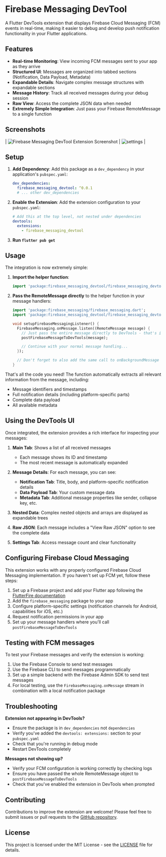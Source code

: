<!--
For information about how to write a good package README, see the guide for
[writing package pages](https://dart.dev/tools/pub/writing-package-pages).

For general information about developing packages, see the Dart guide for
[creating packages](https://dart.dev/guides/libraries/create-packages)
and the Flutter guide for
[developing packages and plugins](https://flutter.dev/to/develop-packages).
-->

# Firebase Messaging DevTool

A Flutter DevTools extension that displays Firebase Cloud Messaging (FCM) events in real-time, making it easier to debug and develop push notification functionality in your Flutter applications.

## Features

* **Real-time Monitoring**: View incoming FCM messages sent to your app as they arrive
* **Structured UI**: Messages are organized into tabbed sections (Notification, Data Payload, Metadata)
* **Expandable Details**: Navigate complex message structures with expandable sections
* **Message History**: Track all received messages during your debug session
* **Raw View**: Access the complete JSON data when needed
* **Extremely Simple Integration**: Just pass your Firebase RemoteMessage to a single function

## Screenshots

| ![Firebase Messaging DevTool Extension Screenshot](screenshots/screenshot_1.png) | ![settings](screenshots/screenshot_2.png) |

## Setup

1. **Add Dependency**: Add this package as a `dev_dependency` in your application's `pubspec.yaml`:

   ```yaml
   dev_dependencies:
     firebase_messaging_devtool: ^0.0.1
     # ... other dev_dependencies
   ```

2. **Enable the Extension**: Add the extension configuration to your `pubspec.yaml`:

   ```yaml
   # Add this at the top level, not nested under dependencies
   devtools:
     extensions:
       - firebase_messaging_devtool
   ```

3. **Run `flutter pub get`**

## Usage

The integration is now extremely simple:

1. **Import the helper function**:

   ```dart
   import 'package:firebase_messaging_devtool/firebase_messaging_devtool.dart';
   ```

2. **Pass the RemoteMessage directly** to the helper function in your message handlers:

   ```dart
   import 'package:firebase_messaging/firebase_messaging.dart';
   import 'package:firebase_messaging_devtool/firebase_messaging_devtool.dart';

   void setupFirebaseMessagingListener() {
     FirebaseMessaging.onMessage.listen((RemoteMessage message) {
       // Just pass the entire message directly to DevTools - that's it!
       postFirebaseMessageToDevTools(message);

       // Continue with your normal message handling...
     });

     // Don't forget to also add the same call to onBackgroundMessage handler if applicable
   }
   ```

That's all the code you need! The function automatically extracts all relevant information from the message, including:
- Message identifiers and timestamps
- Full notification details (including platform-specific parts)
- Complete data payload
- All available metadata

## Using the DevTools UI

Once integrated, the extension provides a rich interface for inspecting your messages:

1. **Main Tab**: Shows a list of all received messages
   - Each message shows its ID and timestamp
   - The most recent message is automatically expanded
   
2. **Message Details**: For each message, you can see:
   - **Notification Tab**: Title, body, and platform-specific notification details
   - **Data Payload Tab**: Your custom message data
   - **Metadata Tab**: Additional message properties like sender, collapse key, etc.
   
3. **Nested Data**: Complex nested objects and arrays are displayed as expandable trees

4. **Raw JSON**: Each message includes a "View Raw JSON" option to see the complete data

5. **Settings Tab**: Access message count and clear functionality

## Configuring Firebase Cloud Messaging

This extension works with any properly configured Firebase Cloud Messaging implementation. If you haven't set up FCM yet, follow these steps:

1. Set up a Firebase project and add your Flutter app following the [FlutterFire documentation](https://firebase.flutter.dev/docs/overview)
2. Add the `firebase_messaging` package to your app
3. Configure platform-specific settings (notification channels for Android, capabilities for iOS, etc.)
4. Request notification permissions in your app
5. Set up your message handlers where you'll call `postFirebaseMessageToDevTools`

## Testing with FCM messages

To test your Firebase messages and verify the extension is working:

1. Use the Firebase Console to send test messages
2. Use the Firebase CLI to send messages programmatically
3. Set up a simple backend with the Firebase Admin SDK to send test messages
4. For local testing, use the `FirebaseMessaging.onMessage` stream in combination with a local notification package

## Troubleshooting

**Extension not appearing in DevTools?**
* Ensure the package is in `dev_dependencies` not `dependencies`
* Verify you've added the `devtools: extensions:` section to your `pubspec.yaml`
* Check that you're running in debug mode
* Restart DevTools completely

**Messages not showing up?**
* Verify your FCM configuration is working correctly by checking logs
* Ensure you have passed the whole RemoteMessage object to `postFirebaseMessageToDevTools`
* Check that you've enabled the extension in DevTools when prompted

## Contributing

Contributions to improve the extension are welcome! Please feel free to submit issues or pull requests to the [GitHub repository](https://github.com/abcx3/firebase_messaging_devtool).

## License

This project is licensed under the MIT License - see the [LICENSE](LICENSE) file for details.
